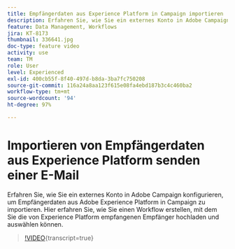 ```yaml
---
title: Empfängerdaten aus Experience Platform in Campaign importieren
description: Erfahren Sie, wie Sie ein externes Konto in Adobe Campaign konfigurieren, um Empfängerdaten aus Adobe Experience Platform in Campaign zu importieren. Hier erfahren Sie, wie Sie einen Workflow erstellen, mit dem Sie die von Experience Platform empfangenen Empfänger hochladen und auswählen können.
feature: Data Management, Workflows
jira: KT-8173
thumbnail: 336641.jpg
doc-type: feature video
activity: use
team: TM
role: User
level: Experienced
exl-id: 400cb55f-8f40-497d-b8da-3ba7fc750208
source-git-commit: 116a24a8aa123f615e08fa4ebd187b3c4c460ba2
workflow-type: tm+mt
source-wordcount: '94'
ht-degree: 97%

---
```


# Importieren von Empfängerdaten aus Experience Platform senden einer E-Mail

Erfahren Sie, wie Sie ein externes Konto in Adobe Campaign konfigurieren, um Empfängerdaten aus Adobe Experience Platform in Campaign zu importieren. Hier erfahren Sie, wie Sie einen Workflow erstellen, mit dem Sie die von Experience Platform empfangenen Empfänger hochladen und auswählen können.

>[!VIDEO](https://video.tv.adobe.com/v/336641?quality=12&learn=on){transcript=true}
